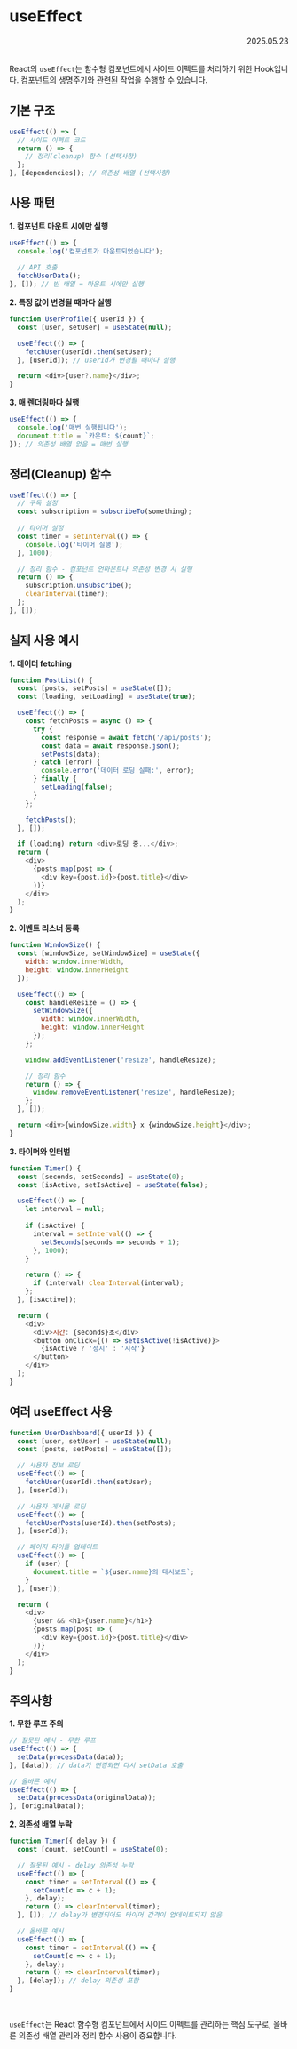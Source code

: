 # useEffect

<div align="right">2025.05.23</div>

<br/>

React의 `useEffect`는 함수형 컴포넌트에서 사이드 이펙트를 처리하기 위한 Hook입니다. 컴포넌트의 생명주기와 관련된 작업을 수행할 수 있습니다.

## 기본 구조

```javascript
useEffect(() => {
  // 사이드 이펙트 코드
  return () => {
    // 정리(cleanup) 함수 (선택사항)
  };
}, [dependencies]); // 의존성 배열 (선택사항)
```

## 사용 패턴

**1. 컴포넌트 마운트 시에만 실행**
```javascript
useEffect(() => {
  console.log('컴포넌트가 마운트되었습니다');
  
  // API 호출
  fetchUserData();
}, []); // 빈 배열 = 마운트 시에만 실행
```

**2. 특정 값이 변경될 때마다 실행**
```javascript
function UserProfile({ userId }) {
  const [user, setUser] = useState(null);

  useEffect(() => {
    fetchUser(userId).then(setUser);
  }, [userId]); // userId가 변경될 때마다 실행

  return <div>{user?.name}</div>;
}
```

**3. 매 렌더링마다 실행**
```javascript
useEffect(() => {
  console.log('매번 실행됩니다');
  document.title = `카운트: ${count}`;
}); // 의존성 배열 없음 = 매번 실행
```

## 정리(Cleanup) 함수

```javascript
useEffect(() => {
  // 구독 설정
  const subscription = subscribeTo(something);
  
  // 타이머 설정
  const timer = setInterval(() => {
    console.log('타이머 실행');
  }, 1000);

  // 정리 함수 - 컴포넌트 언마운트나 의존성 변경 시 실행
  return () => {
    subscription.unsubscribe();
    clearInterval(timer);
  };
}, []);
```

## 실제 사용 예시

**1. 데이터 fetching**
```javascript
function PostList() {
  const [posts, setPosts] = useState([]);
  const [loading, setLoading] = useState(true);

  useEffect(() => {
    const fetchPosts = async () => {
      try {
        const response = await fetch('/api/posts');
        const data = await response.json();
        setPosts(data);
      } catch (error) {
        console.error('데이터 로딩 실패:', error);
      } finally {
        setLoading(false);
      }
    };

    fetchPosts();
  }, []);

  if (loading) return <div>로딩 중...</div>;
  return (
    <div>
      {posts.map(post => (
        <div key={post.id}>{post.title}</div>
      ))}
    </div>
  );
}
```

**2. 이벤트 리스너 등록**
```javascript
function WindowSize() {
  const [windowSize, setWindowSize] = useState({
    width: window.innerWidth,
    height: window.innerHeight
  });

  useEffect(() => {
    const handleResize = () => {
      setWindowSize({
        width: window.innerWidth,
        height: window.innerHeight
      });
    };

    window.addEventListener('resize', handleResize);

    // 정리 함수
    return () => {
      window.removeEventListener('resize', handleResize);
    };
  }, []);

  return <div>{windowSize.width} x {windowSize.height}</div>;
}
```

**3. 타이머와 인터벌**
```javascript
function Timer() {
  const [seconds, setSeconds] = useState(0);
  const [isActive, setIsActive] = useState(false);

  useEffect(() => {
    let interval = null;
    
    if (isActive) {
      interval = setInterval(() => {
        setSeconds(seconds => seconds + 1);
      }, 1000);
    }

    return () => {
      if (interval) clearInterval(interval);
    };
  }, [isActive]);

  return (
    <div>
      <div>시간: {seconds}초</div>
      <button onClick={() => setIsActive(!isActive)}>
        {isActive ? '정지' : '시작'}
      </button>
    </div>
  );
}
```

## 여러 useEffect 사용

```javascript
function UserDashboard({ userId }) {
  const [user, setUser] = useState(null);
  const [posts, setPosts] = useState([]);

  // 사용자 정보 로딩
  useEffect(() => {
    fetchUser(userId).then(setUser);
  }, [userId]);

  // 사용자 게시물 로딩
  useEffect(() => {
    fetchUserPosts(userId).then(setPosts);
  }, [userId]);

  // 페이지 타이틀 업데이트
  useEffect(() => {
    if (user) {
      document.title = `${user.name}의 대시보드`;
    }
  }, [user]);

  return (
    <div>
      {user && <h1>{user.name}</h1>}
      {posts.map(post => (
        <div key={post.id}>{post.title}</div>
      ))}
    </div>
  );
}
```

## 주의사항

**1. 무한 루프 주의**
```javascript
// 잘못된 예시 - 무한 루프
useEffect(() => {
  setData(processData(data));
}, [data]); // data가 변경되면 다시 setData 호출

// 올바른 예시
useEffect(() => {
  setData(processData(originalData));
}, [originalData]);
```

**2. 의존성 배열 누락**
```javascript
function Timer({ delay }) {
  const [count, setCount] = useState(0);

  // 잘못된 예시 - delay 의존성 누락
  useEffect(() => {
    const timer = setInterval(() => {
      setCount(c => c + 1);
    }, delay);
    return () => clearInterval(timer);
  }, []); // delay가 변경되어도 타이머 간격이 업데이트되지 않음

  // 올바른 예시
  useEffect(() => {
    const timer = setInterval(() => {
      setCount(c => c + 1);
    }, delay);
    return () => clearInterval(timer);
  }, [delay]); // delay 의존성 포함
}
```

<br />

`useEffect`는 React 함수형 컴포넌트에서 사이드 이펙트를 관리하는 핵심 도구로, 올바른 의존성 배열 관리와 정리 함수 사용이 중요합니다.